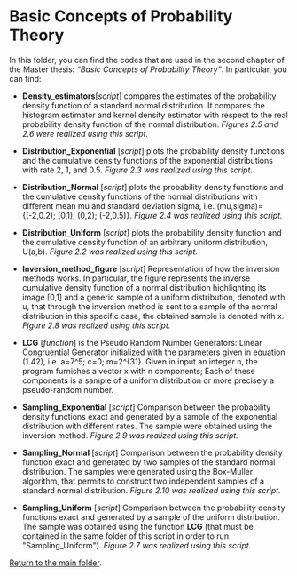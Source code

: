 # Basic Concepts of Probability Theory


In this folder, you can find the codes that are used in the second chapter of the Master thesis: 
*“Basic Concepts of Probability Theory”*.
In particular, you can find:

-	**Density_estimators**[*script*] compares the estimates of the probability density function of a standard normal distribution. 
It compares the histogram estimator and kernel density estimator with respect to the real probability density function of the normal distribution. *Figures 2.5 and 2.6 were realized using this script.*

-	**Distribution_Exponential** [*script*] plots the probability density functions and the cumulative density functions of the exponential distributions with rate 2, 1, and 0.5. *Figure 2.3 was realized using this script.*

-	**Distribution_Normal** [*script*] plots the probability density functions and the cumulative density functions of the normal distributions with different mean mu and standard deviation sigma, i.e. (mu,sigma)={(-2,0.2); (0,1); (0,2); (-2,0.5)}. *Figure 2.4 was realized using this script.*

-	**Distribution_Uniform** [*script*] plots the probability density function and the cumulative density function of an arbitrary uniform distribution, U(a,b). *Figure 2.2 was realized using this script.*

-	**Inversion\_method\_figure** [*script*] Representation of how the inversion methods works. In particular, the figure represents the inverse cumulative density function of a normal distribution highlighting its image [0,1] and a generic sample of a uniform distribution, denoted with u, that through the inversion method is sent to a sample of the normal distribution in this specific case, the obtained sample is denoted with x. *Figure 2.8 was realized using this script.*

-	**LCG** [*function*] is the Pseudo Random Number Generators: Linear Congruential Generator initialized with the parameters given in equation (1.42), i.e. a=7^5; c=0; m=2^{31}. Given in input an integer n, the program furnishes a vector x with n components; Each of these components is a sample of a uniform distribution or more precisely a pseudo-random number. 

-	**Sampling\_Exponential** [*script*] Comparison between the probability density functions exact and generated by a sample of the exponential distribution with different rates. The sample were obtained using the inversion method. *Figure 2.9 was realized using this script.*

-	**Sampling\_Normal** [*script*] Comparison between the probability density function exact and generated by two samples of the standard normal distribution. The samples were generated using the Box-Muller algorithm, that permits to construct two independent samples of a standard normal distribution. *Figure 2.10 was realized using this script.*

-	**Sampling\_Uniform** [*script*] Comparison between the probability density functions exact and generated by a sample of the uniform distribution. The sample was obtained using the function **LCG** (that must be contained in the same folder of this script in order to run "Sampling_Uniform"). *Figure 2.7 was realized using this script.*

[Return to the main folder](https://github.com/lucafe/PCE4UDDE_matlab_codes).
